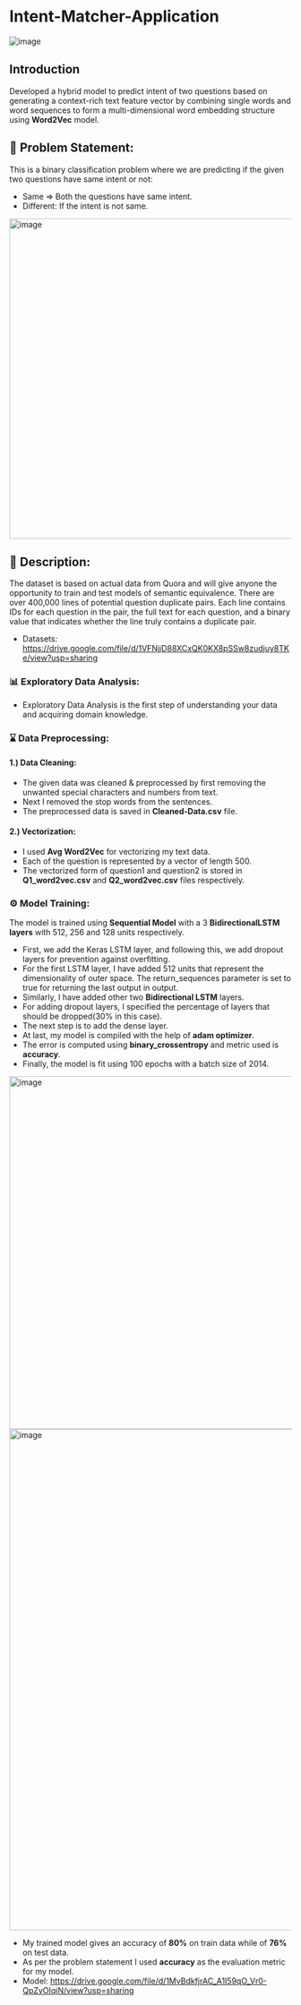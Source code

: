 # Intent-Matcher-Application
![image](https://user-images.githubusercontent.com/81012989/169656678-d27b878a-3133-473f-9919-f242bd8bb8e1.png)

## Introduction
Developed a hybrid model to predict intent of two questions based on generating a context-rich text feature vector by combining single words and word sequences to form a multi-dimensional word embedding structure using **Word2Vec** model.

## 🧭 Problem Statement: 
This is a binary classification problem where we are predicting if the given two questions have same intent or not:
* Same => Both the questions have same intent.
* Different: If the intent is not same.
<img width="572" alt="image" src="https://user-images.githubusercontent.com/81012989/169664213-423764e0-c52f-402e-919f-7abde7d7b541.png">

## 🧾 Description: 
The dataset is based on actual data from Quora and will give anyone the opportunity to train and test models of semantic equivalence. There are over 400,000 lines of potential question duplicate pairs. Each line contains IDs for each question in the pair, the full text for each question, and a binary value that indicates whether the line truly contains a duplicate pair.
* Datasets: https://drive.google.com/file/d/1VFNjjD88XCxQK0KX8pSSw8zudjuy8TKe/view?usp=sharing

### :bar_chart: Exploratory Data Analysis:
* Exploratory Data Analysis is the first step of understanding your data and acquiring domain knowledge. 

### :hourglass: Data Preprocessing:
#### 1.) Data Cleaning:
* The given data was cleaned & preprocessed by first removing the unwanted special characters and numbers from text.
* Next I removed the stop words from the sentences.
* The preprocessed data is saved in **Cleaned-Data.csv** file.

#### 2.) Vectorization:
* I used **Avg Word2Vec** for vectorizing my text data.
* Each of the question is represented by a vector of length 500.
* The vectorized form of question1 and question2 is stored in **Q1_word2vec.csv** and **Q2_word2vec.csv** files respectively.

### ⚙ Model Training:
The model is trained using **Sequential Model** with a 3 **BidirectionalLSTM layers** with 512, 256 and 128 units respectively.
* First, we add the Keras LSTM layer, and following this, we add dropout layers for prevention against overfitting.
* For the first LSTM layer, I have added 512 units that represent the dimensionality of outer space. The return_sequences parameter is set to true for returning the last output in output. 
* Similarly, I have added other two **Bidirectional LSTM** layers.
* For adding dropout layers, I specified the percentage of layers that should be dropped(30% in this case). 
* The next step is to add the dense layer. 
* At last, my model is compiled with the help of **adam optimizer**. 
* The error is computed using **binary_crossentropy** and metric used is **accuracy**.
* Finally, the model is fit using 100 epochs with a batch size of 2014.

<img width="630" alt="image" src="https://user-images.githubusercontent.com/81012989/169664655-b9f64d52-5d4c-4b88-aee5-42e59b6423af.png">
<img width="895" alt="image" src="https://user-images.githubusercontent.com/81012989/169664725-333863fe-d3d4-4946-bc0e-dd32b455f717.png">

* My trained model gives an accuracy of **80%** on train data while of **76%** on test data.
* As per the problem statement I used **accuracy** as the evaluation metric for my model.
* Model: https://drive.google.com/file/d/1MvBdkfjrAC_A1I59qO_Vr0-QpZvOIqiN/view?usp=sharing

